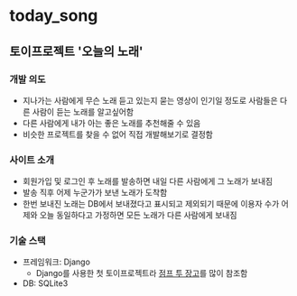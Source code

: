 # today_song
## 토이프로젝트 '오늘의 노래'
### 개발 의도
- 지나가는 사람에게 무슨 노래 듣고 있는지 묻는 영상이 인기일 정도로 사람들은 다른 사람이 듣는 노래를 알고싶어함
- 다른 사람에게 내가 아는 좋은 노래를 추천해줄 수 있음
- 비슷한 프로젝트를 찾을 수 없어 직접 개발해보기로 결정함
### 사이트 소개
- 회원가입 및 로그인 후 노래를 발송하면 내일 다른 사람에게 그 노래가 보내짐
- 발송 직후 어제 누군가가 보낸 노래가 도착함
- 한번 보내진 노래는 DB에서 보내졌다고 표시되고 제외되기 때문에 이용자 수가 어제와 오늘 동일하다고 가정하면 모든 노래가 다른 사람에게 보내짐
### 기술 스택
- 프레임워크: Django
    - Django를 사용한 첫 토이프로젝트라 [점프 투 장고](https://wikidocs.net/book/4223)를 많이 참조함
- DB: SQLite3



